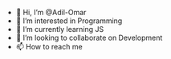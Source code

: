 - 👋 Hi, I’m @Adil-Omar
- 👀 I’m interested in Programming
- 🌱 I’m currently learning JS
- 💞️ I’m looking to collaborate on Development
- 📫 How to reach me 

<!---
Adil-Omar/Adil-Omar is a ✨ special ✨ repository because its `README.md` (this file) appears on your GitHub profile.
You can click the Preview link to take a look at your changes.
--->
